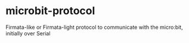 # microbit-protocol
Firmata-like or Firmata-light protocol to communicate with the micro:bit, initially over Serial
